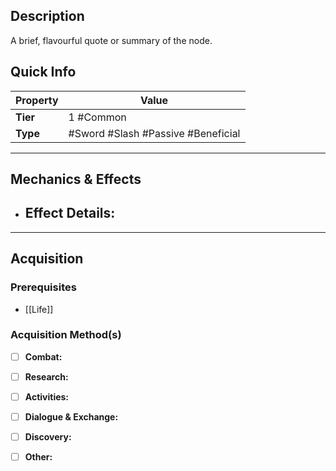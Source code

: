 ## Description
 A brief, flavourful quote or summary of the node.

## Quick Info
| Property | Value                              |
| -------- | ---------------------------------- |
| **Tier** | 1 #Common                          |
| **Type** | #Sword #Slash #Passive #Beneficial |

---

## Mechanics & Effects
- **Effect Details:**
    - 

---

## Acquisition
### Prerequisites
- [[Life]]

### Acquisition Method(s)
- [ ] **Combat:** 
- [ ] **Research:** 
- [ ] **Activities:** 
- [ ] **Dialogue & Exchange:** 
- [ ] **Discovery:** 
- [ ] **Other:** 

